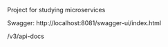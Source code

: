 Project for studying microservices 

Swagger: http://localhost:8081/swagger-ui/index.html

/v3/api-docs